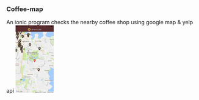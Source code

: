 ### Coffee-map
An ionic program checks the nearby coffee shop using google map & yelp api
<img src="home.jpeg" width="100">